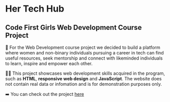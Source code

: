 # Her Tech Hub 
## Code First Girls Web Development Course Project

👭 For the Web Development course project we decided to build a platform where women and non-binary individuals pursuing a career in tech can find useful resources, seek mentorship and connect with likeminded individuals to learn, inspire and empower each other. 

👩‍💻 This project showcases web development skills acquired in the program, such as **HTML**, **responsive web design** and **JavaScript**. The website does not contain real data or infomation and is for demonstration purposes only. 

➡️ You can check out the project [here](https://rubikshtein.github.io/CFG-Project/index.html) 

